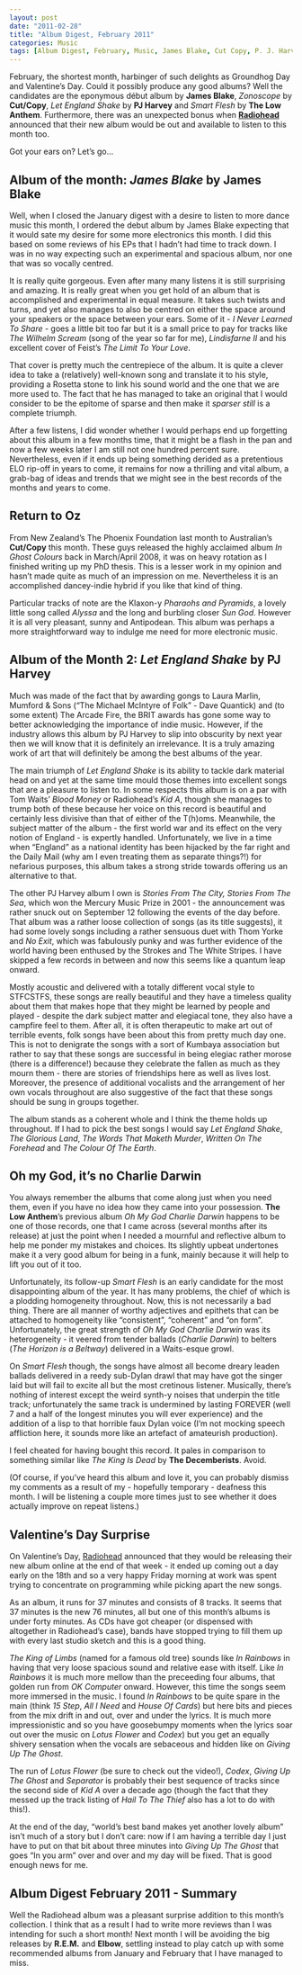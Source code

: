 ```yaml
---
layout: post
date: "2011-02-28"
title: "Album Digest, February 2011"
categories: Music
tags: [Album Digest, February, Music, James Blake, Cut Copy, P. J. Harvey, The Low Anthem, Radiohead, Eleven]
---
```


February, the shortest month, harbinger of such delights as Groundhog Day and Valentine’s Day. Could it possibly produce any good albums? Well the candidates are the eponymous début album by **James Blake**, _Zonoscope_ by **Cut/Copy**, _Let England Shake_ by **PJ Harvey** and _Smart Flesh_ by **The Low Anthem**. Furthermore, there was an unexpected bonus when [**Radiohead**](http://www.radiohead.com/deadairspace/) announced that their new album would be out and available to listen to this month too.

Got your ears on? Let’s go…

## Album of the month: _James Blake_ by James Blake

Well, when I closed the January digest with a desire to listen to more dance music this month, I ordered the debut album by James Blake expecting that it would sate my desire for some more electronics this month. I did this based on some reviews of his EPs that I hadn’t had time to track down. I was in no way expecting such an experimental and spacious album, nor one that was so vocally centred.

It is really quite gorgeous. Even after many many listens it is still surprising and amazing. It is really great when you get hold of an album that is accomplished and experimental in equal measure. It takes such twists and turns, and yet also manages to also be centred on either the space around your speakers or the space between your ears. Some of it - _I Never Learned To Share_ - goes a little bit too far but it is a small price to pay for tracks like _The Wilhelm Scream_ (song of the year so far for me), _Lindisfarne II_ and his excellent cover of Feist’s _The Limit To Your Love_.

That cover is pretty much the centrepiece of the album. It is quite a clever idea to take a (relatively) well-known song and translate it to his style, providing a Rosetta stone to link his sound world and the one that we are more used to. The fact that he has managed to take an original that I would consider to be the epitome of sparse and then make it _sparser still_ is a complete triumph.

After a few listens, I did wonder whether I would perhaps end up forgetting about this album in a few months time, that it might be a flash in the pan and now a few weeks later I am still not one hundred percent sure. Nevertheless, even if it ends up being something derided as a pretentious ELO rip-off in years to come, it remains for now a thrilling and vital album, a grab-bag of ideas and trends that we might see in the best records of the months and years to come.

## Return to Oz

From New Zealand’s The Phoenix Foundation last month to Australian’s **Cut/Copy** this month. These guys released the highly acclaimed album _In Ghost Colours_ back in March/April 2008, it was on heavy rotation as I finished writing up my PhD thesis. This is a lesser work in my opinion and hasn’t made quite as much of an impression on me. Nevertheless it is an accomplished dancey-indie hybrid if you like that kind of thing.

Particular tracks of note are the Klaxon-y _Pharaohs and Pyramids_, a lovely little song called _Alyssa_ and the long and burbling closer _Sun God_. However it is all very pleasant, sunny and Antipodean. This album was perhaps a more straightforward way to indulge me need for more electronic music.

## Album of the Month 2: _Let England Shake_ by PJ Harvey

Much was made of the fact that by awarding gongs to Laura Marlin, Mumford & Sons (“The Michael McIntyre of Folk” - Dave Quantick) and (to some extent) The Arcade Fire, the BRIT awards has gone some way to better acknowledging the importance of indie music. However, if the industry allows this album by PJ Harvey to slip into obscurity by next year then we will know that it is definitely an irrelevance. It is a truly amazing work of art that will definitely be among the best albums of the year.

The main triumph of _Let England Shake_ is its ability to tackle dark material head on and yet at the same time mould those themes into excellent songs that are a pleasure to listen to. In some respects this album is on a par with Tom Waits’ _Blood Money_ or Radiohead’s _Kid A_, though she manages to trump both of these because her voice on this record is beautiful and certainly less divisive than that of either of the T(h)oms. Meanwhile, the subject matter of the album - the first world war and its effect on the very notion of England - is expertly handled. Unfortunately, we live in a time when “England” as a national identity has been hijacked by the far right and the Daily Mail (why am I even treating them as separate things?!) for nefarious purposes, this album takes a strong stride towards offering us an alternative to that.

The other PJ Harvey album I own is _Stories From The City, Stories From The Sea_, which won the Mercury Music Prize in 2001 - the announcement was rather snuck out on September 12 following the events of the day before. That album was a rather loose collection of songs (as its title suggests), it had some lovely songs including a rather sensuous duet with Thom Yorke and _No Exit_, which was fabulously punky and was further evidence of the world having been enthused by the Strokes and The White Stripes. I have skipped a few records in between and now this seems like a quantum leap onward.

Mostly acoustic and delivered with a totally different vocal style to STFCSTFS, these songs are really beautiful and they have a timeless quality about them that makes hope that they might be learned by people and played - despite the dark subject matter and elegiacal tone, they also have a campfire feel to them. After all, it is often therapeutic to make art out of terrible events, folk songs have been about this from pretty much day one. This is not to denigrate the songs with a sort of Kumbaya association but rather to say that these songs are successful in being elegiac rather morose (there is a difference!) because they celebrate the fallen as much as they mourn them - there are stories of friendships here as well as lives lost. Moreover, the presence of additional vocalists and the arrangement of her own vocals throughout are also suggestive of the fact that these songs should be sung in groups together.

The album stands as a coherent whole and I think the theme holds up throughout. If I had to pick the best songs I would say _Let England Shake_, _The Glorious Land_, _The Words That Maketh Murder_, _Written On The Forehead_ and _The Colour Of The Earth_.

## Oh my God, it’s no Charlie Darwin

You always remember the albums that come along just when you need them, even if you have no idea how they came into your possession. **The Low Anthem**’s previous album _Oh My God Charlie Darwin_ happens to be one of those records, one that I came across (several months after its release) at just the point when I needed a mournful and reflective album to help me ponder my mistakes and choices. Its slightly upbeat undertones make it a very good album for being in a funk, mainly because it will help to lift you out of it too.

Unfortunately, its follow-up _Smart Flesh_ is an early candidate for the most disappointing album of the year. It has many problems, the chief of which is a plodding homogeneity throughout. Now, this is not necessarily a bad thing. There are all manner of worthy adjectives and epithets that can be attached to homogeneity like “consistent”, “coherent” and “on form”. Unfortunately, the great strength of _Oh My God Charlie Darwin_ was its heterogeneity - it veered from tender ballads (_Charlie Darwin_) to belters (_The Horizon is a Beltway_) delivered in a Waits-esque growl.

On _Smart Flesh_ though, the songs have almost all become dreary leaden ballads delivered in a reedy sub-Dylan drawl that may have got the singer laid but will fail to excite all but the most cretinous listener. Musically, there’s nothing of interest except the weird synth-y noises that underpin the title track; unfortunately the same track is undermined by lasting FOREVER (well 7 and a half of the longest minutes you will ever experience) and the addition of a lisp to that horrible faux Dylan voice (I’m not mocking speech affliction here, it sounds more like an artefact of amateurish production).

I feel cheated for having bought this record. It pales in comparison to something similar like _The King Is Dead_ by **The Decemberists**. Avoid.

(Of course, if you’ve heard this album and love it, you can probably dismiss my comments as a result of my - hopefully temporary - deafness this month. I will be listening a couple more times just to see whether it does actually improve on repeat listens.)

## Valentine’s Day Surprise

On Valentine’s Day, [Radiohead](http://www.radiohead.com/deadairspace/) announced that they would be releasing their new album online at the end of that week - it ended up coming out a day early on the 18th and so a very happy Friday morning at work was spent trying to concentrate on programming while picking apart the new songs.

As an album, it runs for 37 minutes and consists of 8 tracks. It seems that 37 minutes is the new 76 minutes, all but one of this month’s albums is under forty minutes. As CDs have got cheaper (or dispensed with altogether in Radiohead’s case), bands have stopped trying to fill them up with every last studio sketch and this is a good thing.

_The King of Limbs_ (named for a famous old tree) sounds like _In Rainbows_ in having that very loose spacious sound and relative ease with itself. Like _In Rainbows_ it is much more mellow than the preceeding four albums, that golden run from _OK Computer_ onward. However, this time the songs seem more immersed in the music. I found _In Rainbows_ to be quite spare in the main (think _15 Step_, _All I Need_ and _House Of Cards_) but here bits and pieces from the mix drift in and out, over and under the lyrics. It is much more impressionistic and so you have goosebumpy moments when the lyrics soar out over the music on _Lotus Flower_ and _Codex_) but you get an equally shivery sensation when the vocals are sebaceous and hidden like on _Giving Up The Ghost_.

The run of _Lotus Flower_ (be sure to check out the video!), _Codex_, _Giving Up The Ghost_ and _Separator_ is probably their best sequence of tracks since the second side of _Kid A_ over a decade ago (though the fact that they messed up the track listing of _Hail To The Thief_ also has a lot to do with this!).

At the end of the day, “world’s best band makes yet another lovely album” isn’t much of a story but I don’t care: now if I am having a terrible day I just have to put on that bit about three minutes into _Giving Up The Ghost_ that goes “In you arm” over and over and my day will be fixed. That is good enough news for me.

## Album Digest February 2011 - Summary

Well the Radiohead album was a pleasant surprise addition to this month’s collection. I think that as a result I had to write more reviews than I was intending for such a short month! Next month I will be avoiding the big releases by **R.E.M.** and **Elbow**, settling instead to play catch up with some recommended albums from January and February that I have managed to miss.
